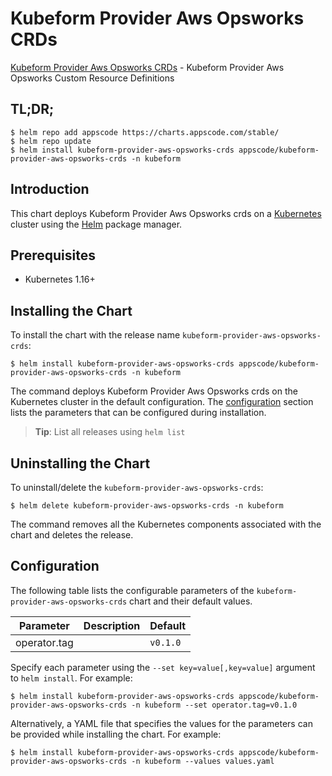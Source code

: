 # Kubeform Provider Aws Opsworks CRDs

[Kubeform Provider Aws Opsworks CRDs](https://github.com/kubeform) - Kubeform Provider Aws Opsworks Custom Resource Definitions

## TL;DR;

```console
$ helm repo add appscode https://charts.appscode.com/stable/
$ helm repo update
$ helm install kubeform-provider-aws-opsworks-crds appscode/kubeform-provider-aws-opsworks-crds -n kubeform
```

## Introduction

This chart deploys Kubeform Provider Aws Opsworks crds on a [Kubernetes](http://kubernetes.io) cluster using the [Helm](https://helm.sh) package manager.

## Prerequisites

- Kubernetes 1.16+

## Installing the Chart

To install the chart with the release name `kubeform-provider-aws-opsworks-crds`:

```console
$ helm install kubeform-provider-aws-opsworks-crds appscode/kubeform-provider-aws-opsworks-crds -n kubeform
```

The command deploys Kubeform Provider Aws Opsworks crds on the Kubernetes cluster in the default configuration. The [configuration](#configuration) section lists the parameters that can be configured during installation.

> **Tip**: List all releases using `helm list`

## Uninstalling the Chart

To uninstall/delete the `kubeform-provider-aws-opsworks-crds`:

```console
$ helm delete kubeform-provider-aws-opsworks-crds -n kubeform
```

The command removes all the Kubernetes components associated with the chart and deletes the release.

## Configuration

The following table lists the configurable parameters of the `kubeform-provider-aws-opsworks-crds` chart and their default values.

|  Parameter   | Description | Default  |
|--------------|-------------|----------|
| operator.tag |             | `v0.1.0` |


Specify each parameter using the `--set key=value[,key=value]` argument to `helm install`. For example:

```console
$ helm install kubeform-provider-aws-opsworks-crds appscode/kubeform-provider-aws-opsworks-crds -n kubeform --set operator.tag=v0.1.0
```

Alternatively, a YAML file that specifies the values for the parameters can be provided while
installing the chart. For example:

```console
$ helm install kubeform-provider-aws-opsworks-crds appscode/kubeform-provider-aws-opsworks-crds -n kubeform --values values.yaml
```
